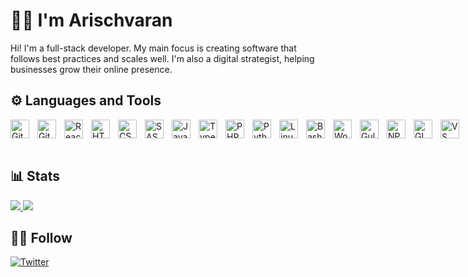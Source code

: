 # 🙋‍♂️ I'm Arischvaran

Hi! I'm a full-stack developer. My main focus is creating software that follows best practices and scales well. I'm also a digital strategist, helping businesses grow their online presence.

## ⚙ Languages and Tools

<div style="display: flex; flex-direction: row; column-gap: 10px;">
<img align="left" alt="Git" width="30px" src="https://cdn.jsdelivr.net/gh/devicons/devicon@latest/icons/git/git-original.svg">
<img align="left" alt="GitHub" width="30px" src="https://cdn.jsdelivr.net/gh/devicons/devicon@latest/icons/github/github-original.svg">
<img align="left" alt="React" width="30px" src="https://cdn.jsdelivr.net/gh/devicons/devicon@latest/icons/react/react-original.svg">
<img align="left" alt="HTML" width="30px" src="https://cdn.jsdelivr.net/gh/devicons/devicon@latest/icons/html5/html5-original.svg">
<img align="left" alt="CSS" width="30px" src="https://cdn.jsdelivr.net/gh/devicons/devicon@latest/icons/css3/css3-original.svg">
<img align="left" alt="SASS" width="30px" src="https://cdn.jsdelivr.net/gh/devicons/devicon@latest/icons/sass/sass-original.svg">
<img align="left" alt="Javascript" width="30px" src="https://cdn.jsdelivr.net/gh/devicons/devicon@latest/icons/javascript/javascript-original.svg">
<img align="left" alt="Typescript" width="30px" src="https://cdn.jsdelivr.net/gh/devicons/devicon@latest/icons/typescript/typescript-original.svg">
<img align="left" alt="PHP" width="30px" src="https://cdn.jsdelivr.net/gh/devicons/devicon@latest/icons/php/php-original.svg">
<img align="left" alt="Python" width="30px" src="https://cdn.jsdelivr.net/gh/devicons/devicon@latest/icons/python/python-original.svg">
<img align="left" alt="Linux" width="30px" src="https://cdn.jsdelivr.net/gh/devicons/devicon@latest/icons/linux/linux-original.svg">
<img align="left" alt="Bash" width="30px" src="https://cdn.jsdelivr.net/gh/devicons/devicon@latest/icons/bash/bash-original.svg">
<img align="left" alt="WordPress" width="30px" src="https://cdn.jsdelivr.net/gh/devicons/devicon@latest/icons/wordpress/wordpress-original.svg">
<img align="left" alt="Gulp" width="30px" src="https://cdn.jsdelivr.net/gh/devicons/devicon@latest/icons/gulp/gulp-plain.svg">
<img align="left" alt="NPM" width="30px" src="https://cdn.jsdelivr.net/gh/devicons/devicon@latest/icons/npm/npm-original-wordmark.svg">
<img align="left" alt="GIMP" width="30px" src="https://cdn.jsdelivr.net/gh/devicons/devicon@latest/icons/gimp/gimp-original.svg">
<img align="left" alt="VS Code" width="30px" src="https://cdn.jsdelivr.net/gh/devicons/devicon@latest/icons/vscode/vscode-original.svg">
</div>

<br>

<!-- Stats -->

## 📊 Stats

<a href="https://github.com/Arisch24/">
  <img src="https://github-readme-stats.vercel.app/api/top-langs/?username=arisch24&theme=noctis_minimus&layout=donut">
</a>
<a href="https://github.com/Arisch24/">
  <img src="https://github-readme-stats.vercel.app/api?username=arisch24&show_icons=true&theme=radical">
</a>

## 👩‍💻 Follow

[![Twitter](https://img.shields.io/twitter/follow/arisch_24?color=0E7FC0&logo=x&style=for-the-badge&label=Twitter)](https://twitter.com/Arisch_24)

<!---
Arisch24/Arisch24 is a ✨ special ✨ repository because its `README.md` (this file) appears on your GitHub profile.
You can click the Preview link to take a look at your changes.
--->
